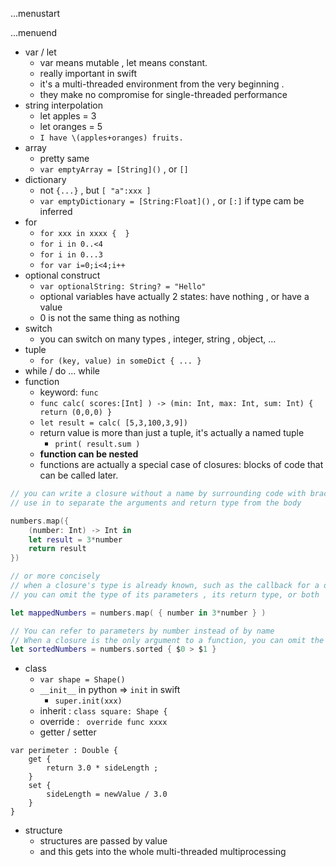 ...menustart


...menuend


- var / let
    - var means mutable , let means constant. 
    - really important in swift 
    - it's a multi-threaded environment from the very beginning .
    - they make no compromise for single-threaded performance 
- string interpolation
    - let apples = 3
    - let oranges = 5
    - `I have \(apples+oranges) fruits.`
- array 
    - pretty same
    - `var emptyArray = [String]()` , or `[]`
- dictionary
    - not `{...}` , but `[ "a":xxx ]`
    - `var emptyDictionary = [String:Float]()` , or `[:]` if type cam be inferred
- for 
   - `for xxx in xxxx {  }`
   - `for i in 0..<4 `
   - `for i in 0...3 `
   - `for var i=0;i<4;i++ `
- optional construct
    - `var optionalString: String? = "Hello"`
    - optional variables have actually 2 states:  have nothing , or have a value 
    - 0 is not the same thing as nothing 
- switch
    - you can switch on many types , integer, string , object, ... 
- tuple 
    - `for (key, value) in someDict { ... }` 
- while / do ... while
- function
    - keyword: `func`
    - `func calc( scores:[Int] ) -> (min: Int, max: Int, sum: Int) { return (0,0,0) }` 
    - `let result = calc( [5,3,100,3,9])` 
    - return value is more than just a tuple, it's actually a named tuple
        - `print( result.sum )`   
    - **function can be nested** 
    - functions are actually a special case of closures: blocks of code that can be called later.
    
```swift
// you can write a closure without a name by surrounding code with braces {} 
// use in to separate the arguments and return type from the body

numbers.map({
    (number: Int) -> Int in
    let result = 3*number
    return result    
}) 

// or more concisely 
// when a closure's type is already known, such as the callback for a delegate
// you can omit the type of its parameters , its return type, or both

let mappedNumbers = numbers.map( { number in 3*number } )

// You can refer to parameters by number instead of by name
// When a closure is the only argument to a function, you can omit the parentheses entirely.
let sortedNumbers = numbers.sorted { $0 > $1 }
``` 

- class
    - `var shape = Shape()`
    - `__init__` in python => `init` in swift
        - `super.init(xxx)`
    - inherit : `class square: Shape {` 
    - override :  `  override func xxxx  `
    - getter / setter

```
var perimeter : Double {
    get {
        return 3.0 * sideLength ;
    }
    set {
        sideLength = newValue / 3.0    
    }    
}
``` 

- structure
    - structures are passed by value 
    - and this gets into the whole multi-threaded  multiprocessing 


